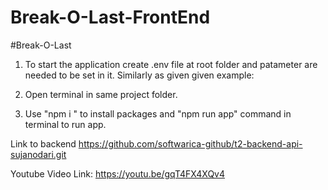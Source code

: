 # Break-O-Last-FrontEnd

#Break-O-Last

1. To start the application create .env file at root folder and patameter are needed to be set in it. Similarly as given given example:
2. Open terminal in same project folder.

3. Use "npm i " to install packages and "npm run app" command in terminal to run app.


Link to backend 
https://github.com/softwarica-github/t2-backend-api-sujanodari.git

Youtube Video Link:
https://youtu.be/gqT4FX4XQv4





